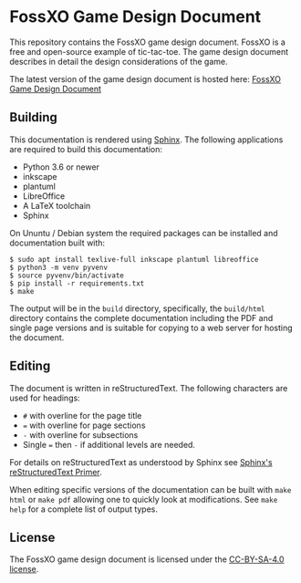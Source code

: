 FossXO Game Design Document
===========================

This repository contains the FossXO game design document. FossXO is a free and
open-source example of tic-tac-toe. The game design document describes in detail
the design considerations of the game.

The latest version of the game design document is hosted here:
[FossXO Game Design Document](https://fossxo.github.io/gdd/)


## Building
This documentation is rendered using [Sphinx](https://www.sphinx-doc.org/en/master/).
The following applications are required to build this documentation:

* Python 3.6 or newer
* inkscape
* plantuml
* LibreOffice
* A LaTeX toolchain
* Sphinx

On Ununtu / Debian system the required packages can be installed and
documentation built with:

```
$ sudo apt install texlive-full inkscape plantuml libreoffice
$ python3 -m venv pyvenv
$ source pyvenv/bin/activate
$ pip install -r requirements.txt
$ make
```

The output will be in the `build` directory, specifically, the `build/html`
directory contains the complete documentation including the PDF and single page
versions and is suitable for copying to a web server for hosting the document.


## Editing
The document is written in reStructuredText. The following characters are used
for headings:

* `#` with  overline for the page title
* `=` with overline for page sections
* `-` with overline for subsections
* Single `=` then `-` if additional levels are needed.

For details on reStructuredText as understood by Sphinx see
[Sphinx's reStructuredText Primer](https://www.sphinx-doc.org/en/master/usage/restructuredtext/basics.html).

When editing specific versions of the documentation can be built with `make html`
or `make pdf` allowing one to quickly look at modifications.  See `make help`
for a complete list of output types.


## License
The FossXO game design document is licensed under the
[CC-BY-SA-4.0 license](https://github.com/j-richey/fossxo-gdd/blob/master/LICENSE.txt).
